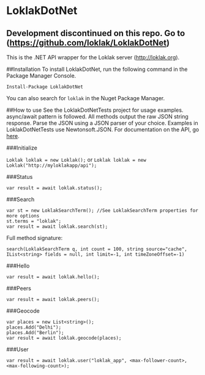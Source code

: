 ﻿# LoklakDotNet

## Development discontinued on this repo. Go to (https://github.com/loklak/LoklakDotNet)

This is the .NET API wrapper for the Loklak server (http://loklak.org).

##Installation
To install LoklakDotNet, run the following command in the Package Manager Console.

`Install-Package LoklakDotNet`

You can also search for `loklak` in the Nuget Package Manager.

##How to use
See the LoklakDotNetTests project for usage examples. async/await pattern is followed. All methods output the raw JSON string response. Parse the JSON using a JSON parser of your choice. Examples in LoklakDotNetTests use Newtonsoft.JSON.
For documentation on the API, go [here](http://loklak.org/api.html).

###Initialize

`Loklak loklak = new Loklak();` or `Loklak loklak = new Loklak("http://myloklakapp/api");`

###Status

`var result = await loklak.status();`

###Search
```
var st = new LoklakSearchTerm(); //See LoklakSearchTerm properties for more options
st.terms = "loklak";
var result = await loklak.search(st);
```
Full method signature:

`search(LoklakSearchTerm q, int count = 100, string source="cache", IList<string> fields = null, int limit=-1, int timeZoneOffset=-1)`

###Hello

`var result = await loklak.hello();`

###Peers

`var result = await loklak.peers();`

###Geocode

```
var places = new List<string>();
places.Add("Delhi");
places.Add("Berlin");
var result = await loklak.geocode(places);
```

###User

`var result = await loklak.user("loklak_app", <max-follower-count>, <max-following-count>);`

